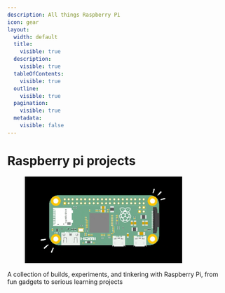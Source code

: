 ```yaml
---
description: All things Raspberry Pi
icon: gear
layout:
  width: default
  title:
    visible: true
  description:
    visible: true
  tableOfContents:
    visible: true
  outline:
    visible: true
  pagination:
    visible: true
  metadata:
    visible: false
---
```


# Raspberry pi projects

<figure><img src="../../.gitbook/assets/gif.gif" alt="" width="359"><figcaption></figcaption></figure>

A collection of  builds, experiments, and tinkering with Raspberry Pi, from fun gadgets to serious learning projects

